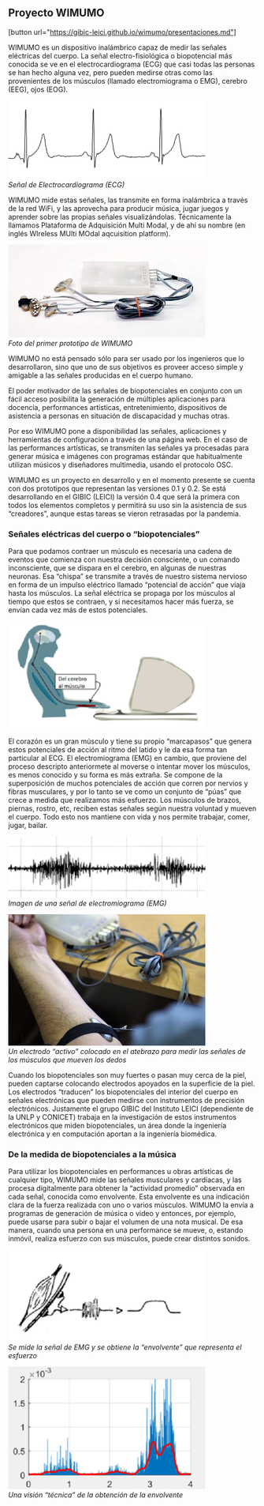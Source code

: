 ## Proyecto WIMUMO 

[button url="https://gibic-leici.github.io/wimumo/presentaciones.md"]

WIMUMO es un dispositivo inalámbrico capaz de medir las señales eléctricas del cuerpo. La señal electro-fisiológica o biopotencial  más conocida se ve en el electrocardiograma (ECG) que casi todas las personas se han hecho alguna vez, pero pueden medirse otras como las provenientes de los músculos (llamado electromiograma o EMG), cerebro (EEG), ojos (EOG).

![Image of ECG signal](images/ecg-1.png)\
*Señal de Electrocardiograma (ECG)*

WIMUMO  mide estas señales, las transmite en forma inalámbrica a través de la red WiFi, y las aprovecha para producir música, jugar juegos y aprender sobre las propias señales visualizándolas. Técnicamente la llamamos Plataforma de Adquisición Multi Modal, y de ahí su nombre (en inglés WIreless MUlti MOdal aqcuisition platform).

![WIMUMO](images/ALV0753-01-01-1024x483.jpg)\
*Foto del primer prototipo de WIMUMO*

WIMUMO no está pensado sólo para ser usado por los ingenieros que lo desarrollaron, sino que uno de sus objetivos es proveer acceso simple y amigable a las señales producidas en el cuerpo humano.

El poder motivador de las señales de biopotenciales en conjunto con un fácil acceso posibilita la generación de múltiples aplicaciones para docencia, performances artísticas, entretenimiento, dispositivos de asistencia a personas en situación de discapacidad y muchas otras.

Por eso WIMUMO pone a disponibilidad las señales, aplicaciones y herramientas de configuración a través de una página web. En el caso de las performances artísticas, se transmiten las señales ya procesadas para generar música e imágenes con programas estándar que habitualmente utilizan músicos y diseñadores multimedia, usando el protocolo OSC.

WIMUMO es un proyecto en desarrollo y en el momento presente se cuenta con dos prototipos que representan las versiones 0.1 y 0.2. Se está desarrollando en el GIBIC (LEICI) la versión 0.4 que será la primera con todos los elementos completos y permitirá su uso sin la asistencia de sus “creadores”, aunque estas tareas se vieron retrasadas por la pandemia.

### Señales eléctricas del cuerpo o “biopotenciales”

Para que podamos contraer un músculo es necesaria una cadena de eventos que comienza con nuestra decisión consciente, o un comando inconsciente, que se dispara en el cerebro, en algunas de nuestras neuronas. Esa “chispa” se transmite a través de nuestro sistema nervioso en forma de un impulso eléctrico llamado “potencial de acción” que viaja hasta los músculos. La señal eléctrica se propaga por los músculos al tiempo que estos se contraen, y si necesitamos hacer más fuerza, se envían cada vez más de estos potenciales.

![Diagrama esquemático de una interfaz cerebro-computadora](images/nervios-300x164.png)

El corazón es un gran músculo y tiene su propio “marcapasos” que genera estos potenciales de acción al ritmo del latido y le da esa forma tan particular al ECG. El electromiograma (EMG) en cambio, que proviene del proceso descripto anteriormete al moverse o intentar mover los músculos, es menos conocido y su forma es más extraña. Se compone de la superposición de muchos potenciales de acción que corren por nervios y fibras musculares, y por lo tanto se ve como un conjunto de “púas” que crece a medida que realizamos más esfuerzo. Los músculos de brazos, piernas, rostro, etc, reciben estas señales según nuestra voluntad y mueven el cuerpo. Todo esto nos mantiene con vida y nos permite trabajar, comer, jugar, bailar.

![Image of EMG signal](images/emg-300x93.png)\
*Imagen de una señal de electromiograma (EMG)*

![Foto de WIMUMO en el brazo](images/medidaBrazoEquipo-768x512.jpg)\
*Un electrodo “activo” colocado en el atebrazo para medir las señales de los músculos que mueven los dedos*

Cuando los biopotenciales son muy fuertes o pasan muy cerca de la piel, pueden captarse colocando electrodos apoyados en la superficie de la piel. Los electrodos “traducen” los biopotenciales del interior del cuerpo en señales electrónicas que pueden medirse con instrumentos de precisión electrónicos. Justamente el grupo GIBIC del Instituto LEICI (dependiente de la UNLP y CONICET) trabaja en la investigación de estos instrumentos electrónicos que miden biopotenciales, un área donde la ingeniería electrónica y en computación aportan a la ingeniería biomédica.

### De la medida de biopotenciales a la música

Para utilizar los biopotenciales en performances u obras artísticas de cualquier tipo, WIMUMO mide las señales musculares y cardíacas, y las procesa digitalmente para obtener la “actividad promedio” observada en cada señal, conocida como envolvente. Esta envolvente es una indicación clara de la fuerza realizada con uno o varios músculos. WIMUMO la envía a programas de generación de música o video y entonces, por ejemplo, puede usarse para subir o bajar el volumen de una nota musical. De esa manera, cuando una persona en una performance se mueve, o, estando inmóvil, realiza esfuerzo con sus músculos, puede crear distintos sonidos.

![Foto de WIMUMO en el brazo](images/envolv1-300x140.png)\
*Se mide la señal de EMG y se obtiene la “envolvente” que representa el esfuerzo*

![Foto de WIMUMO en el brazo](images/envolv2-300x186.png)\
*Una visión “técnica” de la obtención de la envolvente*